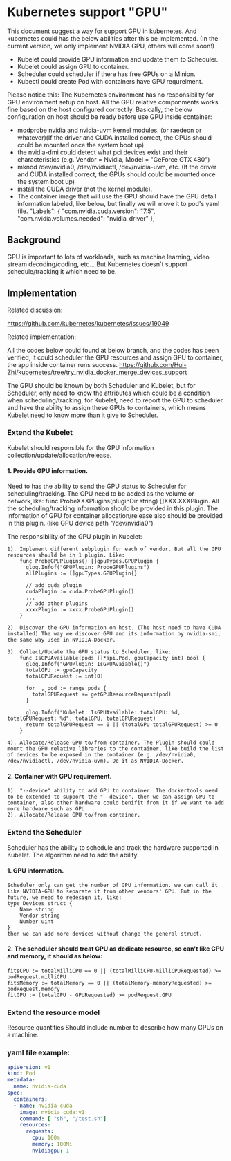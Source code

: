 # Kubernetes support "GPU"
This document suggest a way for support GPU in kubernetes. And kubernetes could has the below abilities after this be implemented. (In the current version, we only implement NVIDIA GPU, others will come soon!)

- Kubelet could provide GPU information and update them to Scheduler.
- Kubelet could assign GPU to container.
- Scheduler could scheduler if there has free GPUs on a Minion.
- Kubectl could create Pod with containers have GPU requreiment.

Please notice this:
The Kubernetes environment has no responsibility for GPU environment setup on host. All the GPU relative componments works fine based on the host configured correctlly.
Basically, the below configuration on host should be ready before use GPU inside container:
- modprobe nvidia and nvidia-uvm kernel modules. (or raedeon or whatever)(If the driver and CUDA installed correct, the GPUs should could be mounted once the system boot up)
- the nvidia-dmi could detect what pci devices exist and their characteristics (e.g. Vendor = Nvidia, Model = "GeForce GTX 480")
- mknod /dev/nvidia0, /dev/nvidiactl, /dev/nvidia-uvm, etc. (If the driver and CUDA installed correct, the GPUs should could be mounted once the system boot up)
- install the CUDA driver (not the kernel module).
- The container image that will use the GPU should have the GPU detail information labeled, like below, but finally we will move it to pod's yaml file.
            "Labels": {
                "com.nvidia.cuda.version": "7.5",
                "com.nvidia.volumes.needed": "nvidia_driver"
            },


## Background
GPU is important to lots of workloads, such as machine learning, video stream decoding/coding, etc... But Kubernetes doesn't support schedule/tracking it which need to be.


## Implementation
Related discussion:

https://github.com/kubernetes/kubernetes/issues/19049

Related implementation: 

All the codes below could found at below branch, and the codes has been verified, it could scheduler the GPU resources and assign GPU to container, the app inside container runs success.
https://github.com/Hui-Zhi/kubernetes/tree/try_nvidia_docker_merge_devices_support

The GPU should be known by both Scheduler and Kubelet, but for Scheduler, only need to know the attributes which could be a condition when scheduling/tracking, for Kubelet, need to report the GPU to scheduler and have the ability to assign these GPUs to containers, which means Kubelet need to know more than it give to Scheduler. 

### Extend the Kubelet
Kubelet should responsible for the GPU information collection/update/allocation/release.

#### 1. Provide GPU information.
Need to has the ability to send the GPU status to Scheduler for scheduling/tracking. The GPU need to be added as the volume or network,like: func ProbeXXXPlugins(pluginDir string) []XXX.XXXPlugin. All the scheduling/tracking information should be provided in this plugin. The information of GPU for container allocation/release also should be provided in this plugin. (like GPU device path "/dev/nvidia0")

The responsibility of the GPU plugin in Kubelet:

	1). Implement different subplugin for each of vendor. But all the GPU resources should be in 1 plugin. Like:
		func ProbeGPUPlugins() []gpuTypes.GPUPlugin {
          glog.Infof("GPUPlugin: ProbeGPUPlugins")
          allPlugins := []gpuTypes.GPUPlugin{}

          // add cuda plugin
          cudaPlugin := cuda.ProbeGPUPlugin()
          ...
          // add other plugins
          xxxxPlugin := xxxx.ProbeGPUPlugin()
        }
		
	2). Discover the GPU information on host. (The host need to have CUDA installed) The way we discover GPU and its information by nvidia-smi, the same way used in NVIDIA-Docker.
	
	3). Collect/Update the GPU status to Scheduler, like:
	    func IsGPUAvailable(pods []*api.Pod, gpuCapacity int) bool {
          glog.Infof("GPUPlugin: IsGPUAvaiable()")
          totalGPU := gpuCapacity
          totalGPURequest := int(0)
  
          for _, pod := range pods {
            totalGPURequest += getGPUResourceRequest(pod)
          }
  
          glog.Infof("Kubelet: IsGPUAvailable: totalGPU: %d, totalGPURequest: %d", totalGPU, totalGPURequest)
          return totalGPURequest == 0 || (totalGPU-totalGPURequest) >= 0
        }

	4). Allocate/Release GPU to/from container. The Plugin should could mount the GPU relative libraries to the container, like build the list of devices to be exposed in the container (e.g. /dev/nvidia0, /dev/nvidiactl, /dev/nvidia-uvm). Do it as NVIDIA-Docker. 

#### 2. Container with GPU requirement.
	1). "--device" ability to add GPU to container. The dockertools need to be extended to support the "--device", then we can assign GPU to container, also other hardware could benifit from it if we want to add more hardware such as GPU.
	2). Allocate/Release GPU to/from container.
	
### Extend the Scheduler
Scheduler has the ability to schedule and track the hardware supported in Kubelet. The algorithm need to add the ability.
#### 1. GPU information.
	Scheduler only can get the number of GPU information. we can call it like NVIDIA-GPU to separate it from other vendors' GPU. But in the future, we need to redesign it, like:
	type Devices struct {
		Name string
		Vendor string
		Number uint
	}
	then we can add more devices without change the general struct.
	
#### 2. The scheduler should treat GPU as dedicate resource, so can't like CPU and memory, it should as below:
	fitsCPU := totalMilliCPU == 0 || (totalMilliCPU-milliCPURequested) >= podRequest.milliCPU
    fitsMemory := totalMemory == 0 || (totalMemory-memoryRequested) >= podRequest.memory
    fitGPU := (totalGPU - GPURequested) >= podRequest.GPU


### Extend the resource model

Resource quantities
Should include number to describe how many GPUs on a machine.


### yaml file example:
```yaml
apiVersion: v1
kind: Pod
metadata:
  name: nvidia-cuda
spec:
  containers:
  - name: nvidia-cuda
    image: nvidia_cuda:v1
    command: [ "sh", "/test.sh"]
    resources:
      requests:
        cpu: 100m
        memory: 100Mi
        nvidiagpu: 1
```



